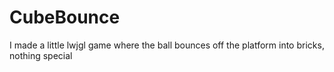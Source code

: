 CubeBounce
==========

I made a little lwjgl game where the ball bounces off the platform into bricks, nothing special
